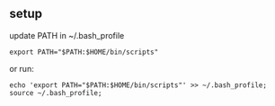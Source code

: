## setup
update PATH in ~/.bash_profile

	export PATH="$PATH:$HOME/bin/scripts"

or run:

	echo 'export PATH="$PATH:$HOME/bin/scripts"' >> ~/.bash_profile; source ~/.bash_profile;
